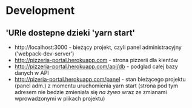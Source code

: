 # Development

## 'URle dostepne dzieki 'yarn start'


- http://localhost:3000 - bieżący projekt, czyli panel administracyjny ('webpack-dev-server')
 - http://pizzeria-portal.herokuapp.com - strona pizzerii dla kientów
 - http://pizzeria-portal.herokuapp.com/api/db - podglad całej bazy danych w API
 - http://pizeria-portal.herokuapp.com/panel - stan bieżącego projektu (panel adm.) z momentu uruchomienia yarn start (strona pod tym adresem nie bedzie zmieniała się *na żywo* wraz  ze zmianami wprowadzonymi w plikach projektu)

